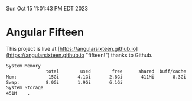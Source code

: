 Sun Oct 15 11:01:43 PM EDT 2023

# Angular Fifteen


This project is live at [https://angularsixteen.github.io](https://angularsixteen.github.io "fifteen!") thanks to Github.

```bash
System Memory
               total        used        free      shared  buff/cache   available
Mem:            15Gi       4.1Gi       2.8Gi       411Mi       8.3Gi        10Gi
Swap:          8.0Gi       1.9Gi       6.1Gi
System Storage
451M	.
```
